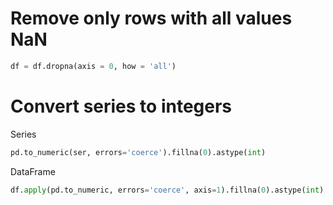 # Remove only rows with all values NaN
```python
df = df.dropna(axis = 0, how = 'all')
```
# Convert series to integers
Series
```python
pd.to_numeric(ser, errors='coerce').fillna(0).astype(int)
```
DataFrame
```python
df.apply(pd.to_numeric, errors='coerce', axis=1).fillna(0).astype(int)
```
